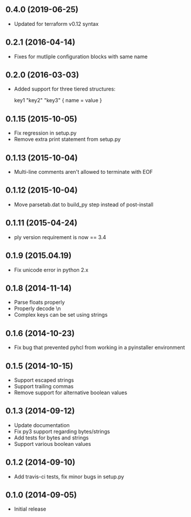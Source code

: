 0.4.0 (2019-06-25)
------------------
* Updated for terraform v0.12 syntax

0.2.1 (2016-04-14)
------------------
* Fixes for mutliple configuration blocks with same name

0.2.0 (2016-03-03)
-------------------
* Added support for three tiered structures:

    key1 "key2" "key3" {
        name = value
    }

0.1.15 (2015-10-05)
-------------------
* Fix regression in setup.py
* Remove extra print statement from setup.py

0.1.13 (2015-10-04)
-------------------
* Multi-line comments aren't allowed to terminate with EOF

0.1.12 (2015-10-04)
-------------------
* Move parsetab.dat to build_py step instead of post-install

0.1.11 (2015-04-24)
-------------------
* ply version requirement is now == 3.4

0.1.9 (2015.04.19)
------------------
* Fix unicode error in python 2.x

0.1.8 (2014-11-14)
------------------
* Parse floats properly
* Properly decode \\n
* Complex keys can be set using strings

0.1.6 (2014-10-23)
------------------
* Fix bug that prevented pyhcl from working in a pyinstaller environment

0.1.5 (2014-10-15)
------------------
* Support escaped strings
* Support trailing commas
* Remove support for alternative boolean values

0.1.3 (2014-09-12)
------------------
* Update documentation
* Fix py3 support regarding bytes/strings
* Add tests for bytes and strings
* Support various boolean values

0.1.2 (2014-09-10)
------------------
* Add travis-ci tests, fix minor bugs in setup.py

0.1.0 (2014-09-05)
------------------
* Initial release
